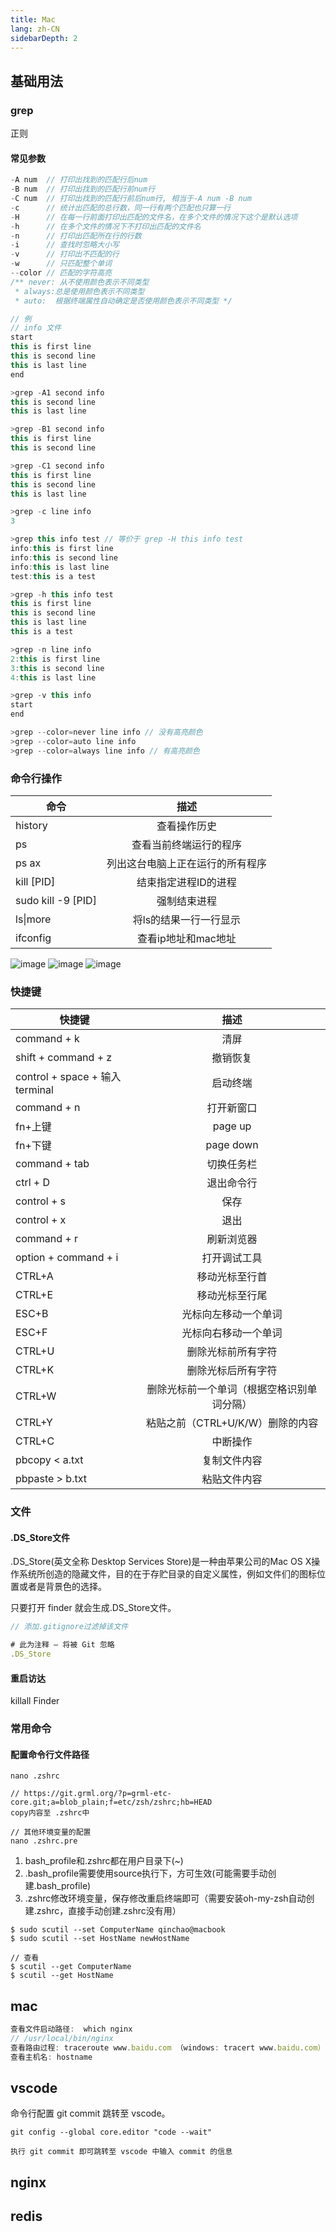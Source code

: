 ```yaml
---
title: Mac
lang: zh-CN
sidebarDepth: 2
---
```


## 基础用法

### grep

正则

#### 常见参数

```js
-A num  // 打印出找到的匹配行后num
-B num  // 打印出找到的匹配行前num行
-C num  // 打印出找到的匹配行前后num行, 相当于-A num -B num
-c      // 统计出匹配的总行数，同一行有两个匹配也只算一行
-H      // 在每一行前面打印出匹配的文件名，在多个文件的情况下这个是默认选项
-h      // 在多个文件的情况下不打印出匹配的文件名
-n      // 打印出匹配所在行的行数
-i      // 查找时忽略大小写
-v      // 打印出不匹配的行
-w      // 只匹配整个单词
--color // 匹配的字符高亮
/** never: 从不使用颜色表示不同类型
 * always:总是使用颜色表示不同类型
 * auto:  根据终端属性自动确定是否使用颜色表示不同类型 */
```
```js
// 例
// info 文件
start
this is first line
this is second line
this is last line
end

>grep -A1 second info
this is second line
this is last line

>grep -B1 second info
this is first line
this is second line

>grep -C1 second info
this is first line
this is second line
this is last line

>grep -c line info
3

>grep this info test // 等价于 grep -H this info test
info:this is first line
info:this is second line
info:this is last line
test:this is a test

>grep -h this info test
this is first line
this is second line
this is last line
this is a test

>grep -n line info
2:this is first line
3:this is second line
4:this is last line

>grep -v this info
start
end

>grep --color=never line info // 没有高亮颜色
>grep --color=auto line info 
>grep --color=always line info // 有高亮颜色
```

### 命令行操作

| 命令   |      描述     |
|----------|:-------------:|
| history | 查看操作历史 |
| ps | 查看当前终端运行的程序 | 
| ps ax | 列出这台电脑上正在运行的所有程序 |
| kill [PID] | 结束指定进程ID的进程 |
| sudo kill -9 [PID] | 强制结束进程 |
| ls\|more | 将ls的结果一行一行显示 |
| ifconfig | 查看ip地址和mac地址 |

![image](../../images/mac/dir.png)
![image](../../images/mac/file.png)
![image](../../images/mac/other.png)


### 快捷键

| 快捷键   |      描述     |
|----------|:-------------:|
| command + k |  清屏 |
| shift + command + z |   撤销恢复  |
| control + space + 输入terminal | 启动终端 |
| command + n | 打开新窗口 |
| fn+上键 | page up	|
| fn+下键 | page down |
| command + tab| 切换任务栏	 |
| ctrl + D | 退出命令行 |
| control + s | 保存 |
| control + x | 退出 |
| command + r | 刷新浏览器 |
| option + command + i | 打开调试工具 |
| CTRL+A | 移动光标至行首 |
| CTRL+E | 移动光标至行尾 |
| ESC+B | 光标向左移动一个单词 |
| ESC+F | 光标向右移动一个单词 |
| CTRL+U | 删除光标前所有字符 |
| CTRL+K | 删除光标后所有字符 |
| CTRL+W | 删除光标前一个单词（根据空格识别单词分隔） |
| CTRL+Y | 粘贴之前（CTRL+U/K/W）删除的内容 |
| CTRL+C | 中断操作 |
| pbcopy < a.txt | 复制文件内容 |
| pbpaste > b.txt | 粘贴文件内容 |

### 文件

#### .DS_Store文件

.DS_Store(英文全称 Desktop Services Store)是一种由苹果公司的Mac OS X操作系统所创造的隐藏文件，目的在于存贮目录的自定义属性，例如文件们的图标位置或者是背景色的选择。

只要打开 finder 就会生成.DS_Store文件。

```js
// 添加.gitignore过滤掉该文件

# 此为注释 – 将被 Git 忽略
.DS_Store
```

#### 重启访达

killall Finder 

### 常用命令

#### 配置命令行文件路径

```
nano .zshrc

// https://git.grml.org/?p=grml-etc-core.git;a=blob_plain;f=etc/zsh/zshrc;hb=HEAD
copy内容至 .zshrc中

// 其他环境变量的配置
nano .zshrc.pre
```
1. bash_profile和.zshrc都在用户目录下(~)
2. .bash_profile需要使用source执行下，方可生效(可能需要手动创建.bash_profile)
3. .zshrc修改环境变量，保存修改重启终端即可（需要安装oh-my-zsh自动创建.zshrc，直接手动创建.zshrc没有用）

```
$ sudo scutil --set ComputerName qinchao@macbook
$ sudo scutil --set HostName newHostName

// 查看
$ scutil --get ComputerName
$ scutil --get HostName
```

## mac

```js
查看文件启动路径:  which nginx
// /usr/local/bin/nginx
查看路由过程: traceroute www.baidu.com （windows: tracert www.baidu.com）
查看主机名: hostname
```

## vscode

命令行配置 git commit 跳转至 vscode。

```
git config --global core.editor "code --wait"

执行 git commit 即可跳转至 vscode 中输入 commit 的信息
```

## nginx

## redis